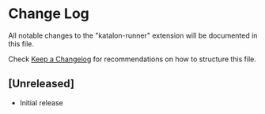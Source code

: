 # Change Log

All notable changes to the "katalon-runner" extension will be documented in this file.

Check [Keep a Changelog](http://keepachangelog.com/) for recommendations on how to structure this file.

## [Unreleased]

- Initial release